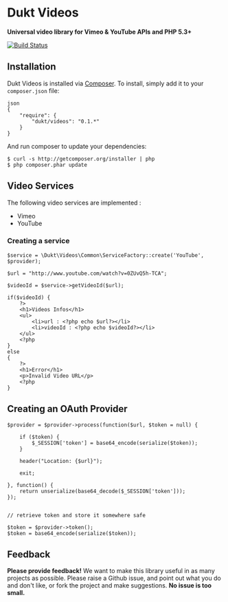 # Dukt Videos

**Universal video library for Vimeo & YouTube APIs and PHP 5.3+**

[![Build Status](https://travis-ci.org/dukt/videos.png?branch=master)](https://travis-ci.org/dukt/videos)

## Installation

Dukt Videos is installed via [Composer](http://getcomposer.org/). To install, simply add it
to your `composer.json` file:

    json
    {
        "require": {
            "dukt/videos": "0.1.*"
        }
    }


And run composer to update your dependencies:

    $ curl -s http://getcomposer.org/installer | php
    $ php composer.phar update

## Video Services

The following video services are implemented :

* Vimeo
* YouTube

### Creating a service


    $service = \Dukt\Videos\Common\ServiceFactory::create('YouTube', $provider);

    $url = "http://www.youtube.com/watch?v=0ZUvQ5h-TCA";

    $videoId = $service->getVideoId($url);

    if($videoId) {
        ?>
        <h1>Videos Infos</h1>
        <ul>
            <li>url : <?php echo $url?></li>
            <li>videoId : <?php echo $videoId?></li>
        </ul>
        <?php
    }
    else
    {
        ?>
        <h1>Error</h1>
        <p>Invalid Video URL</p>
        <?php
    }


## Creating an OAuth Provider


    $provider = $provider->process(function($url, $token = null) {

        if ($token) {
            $_SESSION['token'] = base64_encode(serialize($token));
        }

        header("Location: {$url}");

        exit;

    }, function() {
        return unserialize(base64_decode($_SESSION['token']));
    });


    // retrieve token and store it somewhere safe

    $token = $provider->token();
    $token = base64_encode(serialize($token));


## Feedback

**Please provide feedback!** We want to make this library useful in as many projects as possible.
Please raise a Github issue, and point out what you do and don't like, or fork the project and make
suggestions. **No issue is too small.**
